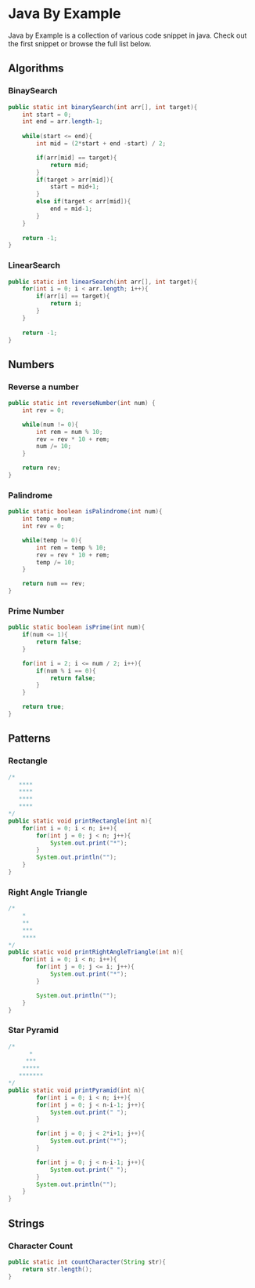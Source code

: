 # Java By Example
Java by Example is a collection of various code snippet in java. Check out the first snippet  or browse the full list below.

## Algorithms

### BinaySearch
```java
public static int binarySearch(int arr[], int target){
    int start = 0;
    int end = arr.length-1;
    
    while(start <= end){
        int mid = (2*start + end -start) / 2;

        if(arr[mid] == target){
            return mid;
        }
        if(target > arr[mid]){
            start = mid+1;
        }
        else if(target < arr[mid]){
            end = mid-1;
        }
    }
    
    return -1;
} 
``` 

### LinearSearch
```java
public static int linearSearch(int arr[], int target){
    for(int i = 0; i < arr.length; i++){
        if(arr[i] == target){
            return i;
        }
    }
    
    return -1;
} 
```


## Numbers

### Reverse a number
```java
public static int reverseNumber(int num) {
    int rev = 0;

    while(num != 0){
        int rem = num % 10;
        rev = rev * 10 + rem;
        num /= 10;
    }

    return rev;
} 
```

### Palindrome 
```java
public static boolean isPalindrome(int num){
    int temp = num;
    int rev = 0;

    while(temp != 0){
        int rem = temp % 10;
        rev = rev * 10 + rem;
        temp /= 10;
    }

    return num == rev;
} 
```

### Prime Number
```java
public static boolean isPrime(int num){
    if(num <= 1){
        return false;
    }

    for(int i = 2; i <= num / 2; i++){
        if(num % i == 0){
            return false;
        }
    }

    return true;
}
```   

## Patterns

### Rectangle
```java
/*
   ****
   ****
   ****
   **** 
*/
public static void printRectangle(int n){
    for(int i = 0; i < n; i++){
        for(int j = 0; j < n; j++){
            System.out.print("*");
        }
        System.out.println("");
    }
} 
```

### Right Angle Triangle
```java
/*
    *
    **
    ***
    ****
*/
public static void printRightAngleTriangle(int n){
    for(int i = 0; i < n; i++){
        for(int j = 0; j <= i; j++){
            System.out.print("*");
        }

        System.out.println("");
    }
}
```

### Star Pyramid
```java
/*
      *
     ***
    *****
   *******
*/
public static void printPyramid(int n){
        for(int i = 0; i < n; i++){
        for(int j = 0; j < n-i-1; j++){
            System.out.print(" ");
        }

        for(int j = 0; j < 2*i+1; j++){
            System.out.print("*");
        }

        for(int j = 0; j < n-i-1; j++){
            System.out.print(" ");
        }
        System.out.println("");
    }
}
```

## Strings

### Character Count
```java
public static int countCharacter(String str){
    return str.length();
} 
```